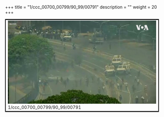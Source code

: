 +++
title = "1/ccc_00700_00799/90_99/00791"
description = ""
weight = 20
+++

<table style="border:2px solid black;max-width:800px;max-height:800px;" 
><tr><td>
<img class="center-fit-jpg"
src="/jpg_/aaa_20190430_NxaOmWaI8sI_00790.jpg">
1/ccc_00700_00799/90_99/00791
</img></td></tr></table>
